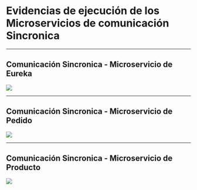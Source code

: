 # Evidencias de ejecución de los Microservicios de comunicación Sincronica


---
## Comunicación Sincronica - Microservicio de Eureka
![](img/evidencia_eureka.jpg)

---
## Comunicación Sincronica - Microservicio de Pedido
![](img/evidencia_Pedido.jpg)

---
## Comunicación Sincronica - Microservicio de Producto
![](img/evidencias_Producto.jpg)
